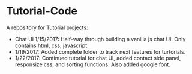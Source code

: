 # Tutorial-Code

A repository for Tutorial projects:

* Chat UI 1/15/2017: Half-way through building a vanilla js chat UI. Only contains html, css, javascript.
* 1/19/2017: Added complete folder to track next features for turtorials.
* 1/22/2017: Continued tutorial for chat UI, added contact side panel, responsize css, and sorting functions.  Also added google font.
